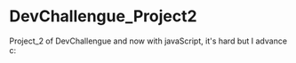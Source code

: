 # DevChallengue_Project2

Project_2 of DevChallengue and now with javaScript, it's hard but I advance c:
